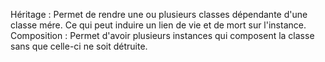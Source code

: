 Héritage : Permet de rendre une ou plusieurs classes dépendante d'une classe mére. Ce qui peut induire un lien de vie et de mort sur l'instance.
Composition : Permet d'avoir plusieurs instances qui composent la classe sans que celle-ci ne soit détruite.
